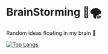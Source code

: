 # BrainStorming 🧠🌪
Random ideas floating in my brain 🤯 

[![Top Langs](https://github-readme-stats.vercel.app/api/top-langs/?username=abednashif&langs_count=5&theme=dark)](https://github.com/abednashif/github-readme-stats)
